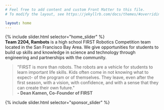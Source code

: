 ```yaml
---
# Feel free to add content and custom Front Matter to this file.
# To modify the layout, see https://jekyllrb.com/docs/themes/#overriding-theme-defaults

layout: home
---
```


{% include slider.html selector="home_slider" %}
<br>
**Team 2204, Rambots** is a high school FIRST Robotics Competition team located in the San Francisco Bay Area. We give opportunities for students to build up skills and knowledge in science and technology through engineering and partnerships with the community.

> "FIRST is more than robots. The robots are a vehicle for students to learn important life skills. Kids often come in not knowing what to expect- of the program or of themselves. They leave, even after the first season, with a vision, with confidence, and with a sense that they can create their own future." <br>**- Dean Kamen, Co-Founder of FIRST**


{% include slider.html selector="sponsor_slider" %}

